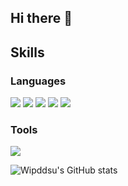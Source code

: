 ## Hi there 👋

## Skills
### Languages
<img src="https://img.shields.io/badge/Javascript-FFFF00?style=flat-square&logo=Javascript&logoColor=black"/> <img src="https://img.shields.io/badge/React-00FFFF?style=flat-square&logo=React&logoColor=black"/> <img src="https://img.shields.io/badge/Node.js-00CC00?style=flat-square&logo=Node.js&logoColor=white"/> <img src="https://img.shields.io/badge/MongoDB-000066?style=flat-square&logo=mongodb&logoColor=33FF33"/> <img src="https://img.shields.io/badge/Mongoose-880000?style=flat-square&logo=mongoose&logoColor=white"/>
### Tools
<img src="https://img.shields.io/badge/Git-F05032?style=flat-square&logo=git&logoColor=white"/>


![Wipddsu's GitHub stats](https://github-readme-stats.vercel.app/api?username=wipddsu&show_icons=true&theme=radical)
<!--
**wipddsu/wipddsu** is a ✨ _special_ ✨ repository because its `README.md` (this file) appears on your GitHub profile.

Here are some ideas to get you started:

- 🔭 I’m currently working on ...
- 🌱 I’m currently learning ...
- 👯 I’m looking to collaborate on ...
- 🤔 I’m looking for help with ...
- 💬 Ask me about ...
- 📫 How to reach me: ...
- 😄 Pronouns: ...
- ⚡ Fun fact: ...
-->
